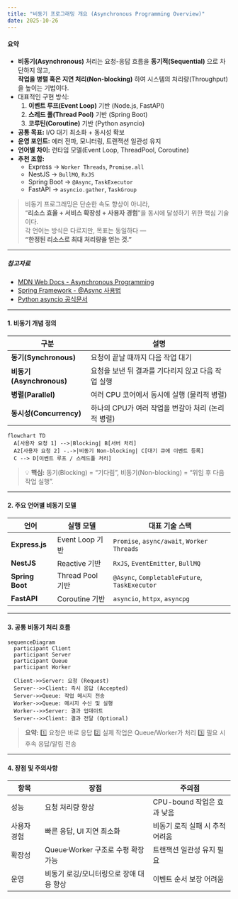 ```yaml
---
title: "비동기 프로그래밍 개요 (Asynchronous Programming Overview)"
date: 2025-10-26
---
```



#### 요약

- **비동기(Asynchronous)** 처리는 요청-응답 흐름을 **동기적(Sequential)** 으로 차단하지 않고,  
  **작업을 병렬 혹은 지연 처리(Non-blocking)** 하여 시스템의 처리량(Throughput)을 높이는 기법이다.  
- 대표적인 구현 방식:  
  1. **이벤트 루프(Event Loop)** 기반 (Node.js, FastAPI)  
  2. **스레드 풀(Thread Pool)** 기반 (Spring Boot)  
  3. **코루틴(Coroutine)** 기반 (Python asyncio)
- **공통 목표:** I/O 대기 최소화 + 동시성 확보  
- **운영 포인트:** 에러 전파, 모니터링, 트랜잭션 일관성 유지  
- **언어별 차이:** 런타임 모델(Event Loop, ThreadPool, Coroutine)  
- **추천 조합:**  
  - Express → `Worker Threads`, `Promise.all`  
  - NestJS → `BullMQ`, `RxJS`  
  - Spring Boot → `@Async`, `TaskExecutor`  
  - FastAPI → `asyncio.gather`, `TaskGroup`  

> 비동기 프로그래밍은 단순한 속도 향상이 아니라,  
> “**리소스 효율 + 서비스 확장성 + 사용자 경험**”을 동시에 달성하기 위한 핵심 기술이다.  
> 각 언어는 방식은 다르지만, 목표는 동일하다 —  
> **“한정된 리소스로 최대 처리량을 얻는 것.”**

---

##### 참고자료

- [MDN Web Docs - Asynchronous Programming](https://developer.mozilla.org/en-US/docs/Learn/JavaScript/Asynchronous)  
- [Spring Framework - @Async 사용법](https://docs.spring.io/spring-framework/docs/current/reference/html/integration.html#async)  
- [Python asyncio 공식문서](https://docs.python.org/3/library/asyncio.html)

---

#### 1. 비동기 개념 정의

| 구분 | 설명 |
|------|------|
| **동기(Synchronous)** | 요청이 끝날 때까지 다음 작업 대기 |
| **비동기(Asynchronous)** | 요청을 보낸 뒤 결과를 기다리지 않고 다음 작업 실행 |
| **병렬(Parallel)** | 여러 CPU 코어에서 동시에 실행 (물리적 병렬) |
| **동시성(Concurrency)** | 하나의 CPU가 여러 작업을 번갈아 처리 (논리적 병렬) |

```mermaid
flowchart TD
  A[사용자 요청 1] -->|Blocking| B[서버 처리]
  A2[사용자 요청 2] -.->|비동기 Non-blocking| C[대기 큐에 이벤트 등록]
  C --> D[이벤트 루프 / 스레드풀 처리]
```

> 💡 **핵심:**
> 동기(Blocking) = “기다림”,
> 비동기(Non-blocking) = “위임 후 다음 작업 실행”.

---

#### 2. 주요 언어별 비동기 모델

| 언어              | 실행 모델          | 대표 기술 스택                                      |
| --------------- | -------------- | --------------------------------------------- |
| **Express.js**  | Event Loop 기반  | `Promise`, `async/await`, `Worker Threads`    |
| **NestJS**      | Reactive 기반    | `RxJS`, `EventEmitter`, `BullMQ`              |
| **Spring Boot** | Thread Pool 기반 | `@Async`, `CompletableFuture`, `TaskExecutor` |
| **FastAPI**     | Coroutine 기반   | `asyncio`, `httpx`, `asyncpg`                 |

---

#### 3. 공통 비동기 처리 흐름

```mermaid
sequenceDiagram
  participant Client
  participant Server
  participant Queue
  participant Worker

  Client->>Server: 요청 (Request)
  Server-->>Client: 즉시 응답 (Accepted)
  Server->>Queue: 작업 메시지 전송
  Worker->>Queue: 메시지 수신 및 실행
  Worker-->>Server: 결과 업데이트
  Server-->>Client: 결과 전달 (Optional)
```

> **요약:**
> 1️⃣ 요청은 바로 응답
> 2️⃣ 실제 작업은 Queue/Worker가 처리
> 3️⃣ 필요 시 후속 응답/알림 전송

---

#### 4. 장점 및 주의사항

| 항목     | 장점                        | 주의점                 |
| ------ | ------------------------- | ------------------- |
| 성능     | 요청 처리량 향상                 | CPU-bound 작업은 효과 낮음 |
| 사용자 경험 | 빠른 응답, UI 지연 최소화          | 비동기 로직 실패 시 추적 어려움  |
| 확장성    | Queue·Worker 구조로 수평 확장 가능 | 트랜잭션 일관성 유지 필요      |
| 운영     | 비동기 로깅/모니터링으로 장애 대응 향상    | 이벤트 순서 보장 어려움       |

```

